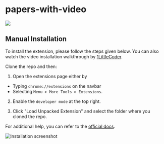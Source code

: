 # papers-with-video

![](/images/screenshot.png)

## Manual Installation
To install the extension, please follow the steps given below. You can also watch the video installation walkthrough by [1LittleCoder](https://www.youtube.com/watch?v=-BUrP7HmnhA).

Clone the repo and then:
1. Open the extensions page either by 
  - Typing `chrome://extensions` on the navbar
  - Selecting `Menu > More Tools > Extensions`.
  
2. Enable the `developer mode` at the top right.

3. Click "Load Unpacked Extension" and select the folder where you cloned the repo.

For additional help, you can refer to the [official docs](https://developer.chrome.com/extensions/getstarted#unpacked).


![Installation screenshot](https://cloud.githubusercontent.com/assets/6765956/23824934/6104b958-064e-11e7-9834-9ec025b068c2.png)


